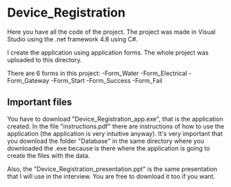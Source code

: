# Device_Registration
Here you have all the code of the project. The project was made in Visual Studio using the .net framework 4.8 using C#.

I create the application using application forms. The whole project was uploaded to this directory.

There are 6 forms in this project:
  -Form_Water
  -Form_Electrical
  -Form_Gateway
  -Form_Start
  -Form_Success
  -Form_Fail

## Important files
You have to download "Device_Registration_app.exe", that is the application created. In the file "instructions.pdf" there are instructions of how to use the application (the application is very intuitive anyway). It's very important that you download the folder "Database" in the same directory where you downloaded the .exe because is there where the application is going to create the files with the data.

Also, the "Device_Registration_presentation.ppt" is the same presentation that I will use in the interview. You are free to download it too if you want.
